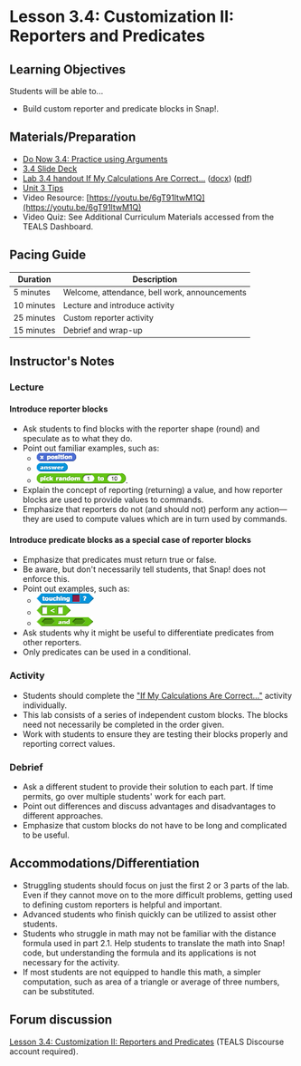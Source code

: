 # Lesson 3.4: Customization II: Reporters and Predicates

## Learning Objectives

Students will be able to...

* Build custom reporter and predicate blocks in Snap!.

## Materials/Preparation

* [Do Now 3.4: Practice using Arguments](do_now_34.md)
* [3.4 Slide Deck](https://github.com/TEALSK12/introduction-to-computer-science/raw/master/slidedecks/TEALS%20SNAP%203.4.pptx)
* [Lab 3.4 handout If My Calculations Are Correct...](lab_34.md) ([docx](https://github.com/TEALSK12/introduction-to-computer-science/raw/master/Unit%203%20Word/Lab%203.4%20If%20My%20Calculations%20Are%20Correct.docx)) ([pdf](https://github.com/TEALSK12/introduction-to-computer-science/raw/master/Unit%203%20PDF/Lab%203.4%20If%20My%20Calculations%20Are%20Correct.pdf))
* [Unit 3 Tips](unit_3_tips.md)
* Video Resource: [https://youtu.be/6gT91ltwM1Q](https://youtu.be/6gT91ltwM1Q)
* Video Quiz: See Additional Curriculum Materials accessed from the TEALS Dashboard.

## Pacing Guide

| Duration   | Description                                   |
| ---------- | --------------------------------------------- |
| 5 minutes  | Welcome, attendance, bell work, announcements |
| 10 minutes | Lecture and introduce activity                |
| 25 minutes | Custom reporter activity                      |
| 15 minutes | Debrief and wrap-up                           |

## Instructor's Notes

### Lecture

#### Introduce reporter blocks

* Ask students to find blocks with the reporter shape (round) and speculate as to what they do.
* Point out familiar examples, such as:
  * ![x position block](xposition.png)
  * ![answer block](answer.png)
  * ![pick random block](pickrandom.png).
* Explain the concept of reporting (returning) a value, and how reporter blocks are used to provide values to commands.
* Emphasize that reporters do not (and should not) perform any action—they are used to compute values which are in turn used by commands.

#### Introduce predicate blocks as a special case of reporter blocks

* Emphasize that predicates must return true or false.
* Be aware, but don't necessarily tell students, that Snap! does not enforce this.
* Point out examples, such as:
  * ![Touching Block](touching.png)
  * ![less than block](lessThan.png)
  * ![and block](and.png)
* Ask students why it might be useful to differentiate predicates from other reporters.
* Only predicates can be used in a conditional.

### Activity

* Students should complete the ["If My Calculations Are Correct..."](lab_34.md) activity individually.
* This lab consists of a series of independent custom blocks.  The blocks need not necessarily be completed in the order given.
* Work with students to ensure they are testing their blocks properly and reporting correct values.

### Debrief

* Ask a different student to provide their solution to each part.  If time permits, go over multiple students' work for each part.
* Point out differences and discuss advantages and disadvantages to different approaches.
* Emphasize that custom blocks do not have to be long and complicated to be useful.

## Accommodations/Differentiation

* Struggling students should focus on just the first 2 or 3 parts of the lab.  Even if they cannot move on to the more difficult problems, getting used to defining custom reporters is helpful and important.
* Advanced students who finish quickly can be utilized to assist other students.
* Students who struggle in math may not be familiar with the distance formula used in part 2.1.  Help students to translate the math into Snap! code, but understanding the formula and its applications is not necessary for the activity.
* If most students are not equipped to handle this math, a simpler computation, such as area of a triangle or average of three numbers, can be substituted.

## Forum discussion

[Lesson 3.4: Customization II: Reporters and Predicates](http://forums.tealsk12.org/c/intro-unit-3-variables-and-customization/lesson-3-4-customization-ii) (TEALS Discourse account required).
